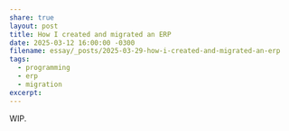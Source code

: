 ```yaml
---
share: true
layout: post
title: How I created and migrated an ERP
date: 2025-03-12 16:00:00 -0300
filename: essay/_posts/2025-03-29-how-i-created-and-migrated-an-erp
tags:
  - programming
  - erp
  - migration
excerpt:
---
```


WIP.